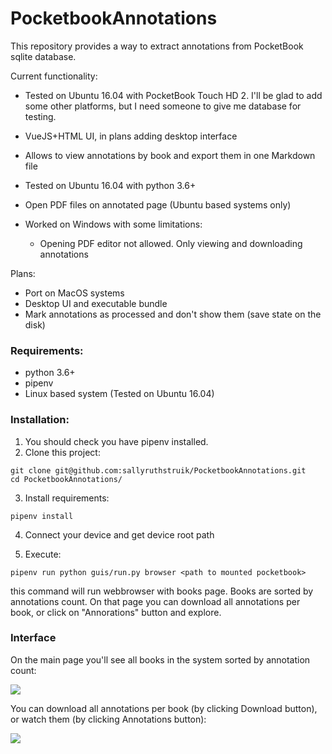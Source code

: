 # PocketbookAnnotations

This repository provides a way to extract annotations from PocketBook sqlite database.

Current functionality:

* Tested on Ubuntu 16.04 with PocketBook Touch HD 2. I'll be glad to add some other platforms, but I need someone to give me database for testing.
* VueJS+HTML UI, in plans adding desktop interface 
* Allows to view annotations by book and export them in one Markdown file
* Tested on Ubuntu 16.04 with python 3.6+
* Open PDF files on annotated page (Ubuntu based systems only)
* Worked on Windows with some limitations:

    * Opening PDF editor not allowed. Only viewing and downloading annotations

Plans:

* Port on MacOS systems
* Desktop UI and executable bundle
* Mark annotations as processed and don't show them (save state on the disk)

### Requirements:

* python 3.6+
* pipenv
* Linux based system (Tested on Ubuntu 16.04)

### Installation:

1. You should check you have pipenv installed.
2. Clone this project:
```
git clone git@github.com:sallyruthstruik/PocketbookAnnotations.git
cd PocketbookAnnotations/
``` 
3. Install requirements: 
```
pipenv install
```

4. Connect your device and get device root path

5. Execute:
```
pipenv run python guis/run.py browser <path to mounted pocketbook>
```

this command will run webbrowser with books page. Books are sorted by annotations count. On that page you can download all annotations per book, or click on "Annorations" button and explore.

### Interface

On the main page you'll see all books in the system sorted by annotation count:

![](http://wwwscr.digitalaccess.ru/screen-20181211-961f0.jpg)

You can download all annotations per book (by clicking Download button), or watch them (by clicking Annotations button):

![](http://wwwscr.digitalaccess.ru/screen-20181211-4eacb.jpg)
